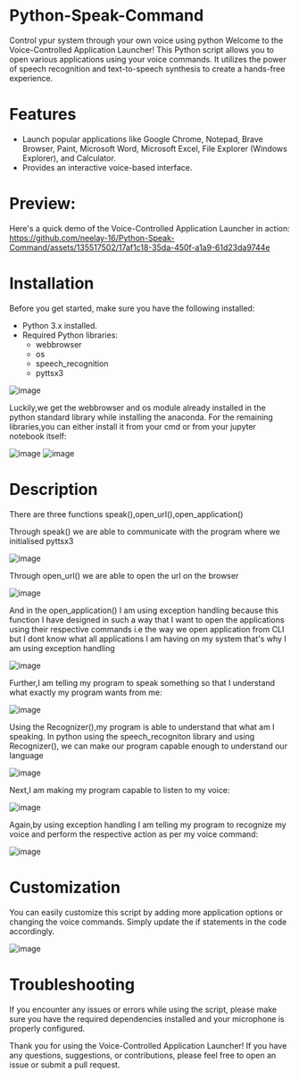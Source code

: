 # Python-Speak-Command
Control ypur system through your own voice using python
Welcome to the Voice-Controlled Application Launcher! This Python script allows you to open various applications using your voice commands. It utilizes the power of speech recognition and text-to-speech synthesis to create a hands-free experience.

# Features

- Launch popular applications like Google Chrome, Notepad, Brave Browser, Paint, Microsoft Word, Microsoft Excel, File Explorer (Windows Explorer), and Calculator.
- Provides an interactive voice-based interface.


# Preview:

Here's a quick demo of the Voice-Controlled Application Launcher in action:
https://github.com/neelay-16/Python-Speak-Command/assets/135517502/17af1c18-35da-450f-a1a9-61d23da9744e


# Installation

Before you get started, make sure you have the following installed:
- Python 3.x installed.
- Required Python libraries:
  - webbrowser
  - os
  - speech_recognition
  - pyttsx3
 
    
![image](https://github.com/neelay-16/Python-Speak-Command/assets/135517502/e1fc5de5-a513-4bf1-9752-045a42ba948a)

Luckily,we get the webbrowser and os module already installed in the python standard library while installing the anaconda. For the remaining libraries,you can either install it from your cmd or from your jupyter notebook itself:


![image](https://github.com/neelay-16/Python-Speak-Command/assets/135517502/8d69af87-69af-4739-9e96-c8de4ce63f83)
![image](https://github.com/neelay-16/Python-Speak-Command/assets/135517502/aca8c382-7f26-4262-a7cc-06dc3b413267)

# Description

There are three functions speak(),open_url(),open_application()

Through speak() we are able to communicate with the program where we initialised pyttsx3

![image](https://github.com/neelay-16/Python-Speak-Command/assets/135517502/00ae7190-2cf5-4f54-848b-9b354ee47c35)

Through open_url() we are able to open the url on the browser

![image](https://github.com/neelay-16/Python-Speak-Command/assets/135517502/0b497b96-68fe-4e7e-80d6-f61866d9fb22)

And in the open_application() I am using exception handling because this function I have designed in such a way that I want to open the applications using their respective commands i.e the way we open application from CLI but I dont know what all applications I am having on my system that's why I am using exception handling

![image](https://github.com/neelay-16/Python-Speak-Command/assets/135517502/2728aaa0-e196-4c5b-abeb-42bb164496f4)

Further,I am telling my program to speak something so that I understand what exactly my program wants from me:

![image](https://github.com/neelay-16/Python-Speak-Command/assets/135517502/70c042a3-3455-4856-be2b-4cca3f875395)

Using the Recognizer(),my program is able to understand that what am I speaking. In python using the speech_recogniton library and using Recognizer(), we can make our program capable enough to understand our language

![image](https://github.com/neelay-16/Python-Speak-Command/assets/135517502/8a005aed-b32d-4f03-a0f0-36299fee1ef0)

Next,I am making my program capable to listen to my voice:

![image](https://github.com/neelay-16/Python-Speak-Command/assets/135517502/8c0ea236-b6a8-4074-a9a6-0d870c41dd24)

Again,by using exception handling I am telling my program to recognize my voice and perform the respective action as per my voice command: 

![image](https://github.com/neelay-16/Python-Speak-Command/assets/135517502/56a4f52a-670f-49fd-a649-0027a73493df)


# Customization
You can easily customize this script by adding more application options or changing the voice commands. Simply update the if statements in the code accordingly.

![image](https://github.com/neelay-16/Python-Speak-Command/assets/135517502/5cee3356-4118-4b77-8179-ff1acf93abac)


# Troubleshooting
If you encounter any issues or errors while using the script, please make sure you have the required dependencies installed and your microphone is properly configured.




Thank you for using the Voice-Controlled Application Launcher! If you have any questions, suggestions, or contributions, please feel free to open an issue or submit a pull request.
















